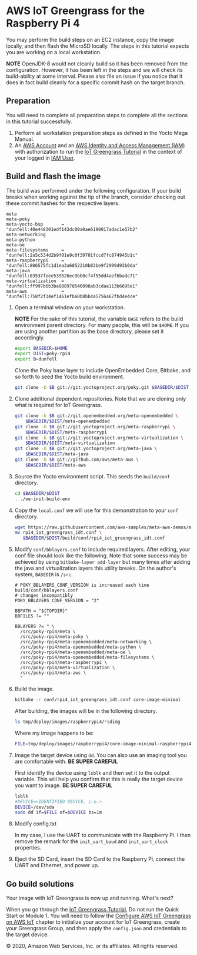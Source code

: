 # AWS IoT Greengrass for the Raspberry Pi 4

You may perform the build steps on an EC2 instance, copy the image
locally, and then flash the MicroSD locally.  The steps in this
tutorial expects you are working on a local workstation.

**NOTE** OpenJDK-8 would not cleanly build so it has been removed from
the configuration.  However, it has been left in the steps and we will
check its build-ability at some interval.  Please also file an issue
if you notice that it does in fact build cleanly for a specific commit
hash on the target branch.

## Preparation

You will need to complete all preparation steps to complete all the
sections in this tutorial successfully.

1. Perform all workstation preparation steps as defined in the Yocto
   Mega Manual.
2. An [AWS Account](https://aws.amazon.com/free) and an [AWS Identity
   and Access Management (IAM)](https://aws.amazon.com/iam/) with
   authorization to run the [IoT Greengrass
   Tutorial](https://docs.aws.amazon.com/greengrass/latest/developerguide/gg-gs.html)
   in the context of your logged in [IAM
   User](https://docs.aws.amazon.com/IAM/latest/UserGuide/introduction_identity-management.html).

## Build and flash the image

The build was performed under the following configuration.  If your
build breaks when working against the tip of the branch, consider
checking out these commit hashes for the respective layers.

```
meta                 
meta-poky            
meta-yocto-bsp       = "dunfell:40e448301edf142dc00a0ae6190017adac1e57b2"
meta-networking      
meta-python          
meta-oe              
meta-filesystems     = "dunfell:2a5c534d2b9f01e9c0f39701fccd7fc874945b1c"
meta-raspberrypi     = "dunfell:806575fc1d1ea3a6852210b83be9f2999d93b0da"
meta-java            = "dunfell:03537feee539526ec9bb0cf4f55dd4eef6badc71"
meta-virtualization  = "dunfell:ff997b6b3ba800978546098ab3cdaa113b6695e1"
meta-aws             = "dunfell:758f2f34ef1461efba0b8bb4a5756a67fbd4e4ce"
```

1. Open a terminal window on your workstation.

   **NOTE** For the sake of this tutorial, the variable `BASE` refers to the
   build environment parent directory.  For many people, this will be
   `$HOME`.  If you are using another partition as the base directory,
   please set it accordingly.

   ```bash
   export BASEDIR=$HOME
   export DIST=poky-rpi4
   export B=dunfell
   ```

   Clone the Poky base layer to include OpenEmbedded Core, Bitbake,
   and so forth to seed the Yocto build environment.

   ```bash
   git clone -b $B git://git.yoctoproject.org/poky.git $BASEDIR/$DIST
   ```

3. Clone additional dependent repositories.  Note that we are cloning
   only what is required for IoT Greengrass.

   ```bash
   git clone -b $B git://git.openembedded.org/meta-openembedded \
       $BASEDIR/$DIST/meta-openembedded
   git clone -b $B git://git.yoctoproject.org/meta-raspberrypi \
       $BASEDIR/$DIST/meta-raspberrypi
   git clone -b $B git://git.yoctoproject.org/meta-virtualization \
       $BASEDIR/$DIST/meta-virtualization
   git clone -b $B git://git.yoctoproject.org/meta-java \
       $BASEDIR/$DIST/meta-java
   git clone -b $B git://github.com/aws/meta-aws \
       $BASEDIR/$DIST/meta-aws
   ```

4. Source the Yocto environment script.  This seeds the `build/conf`
   directory.

   ```bash
   cd $BASEDIR/$DIST
   . ./oe-init-build-env
   ```

5. Copy the `local.conf` we will use for this demonstration to your
   `conf` directory.

   ```bash
   wget https://raw.githubusercontent.com/aws-samples/meta-aws-demos/master/raspberry_pi4/aws_iot_greengrass_64/rpi4_iot_greengrass_idt.conf
   mv rpi4_iot_greengrass_idt.conf \
      $BASEDIR/$DIST/build/conf/rpi4_iot_greengrass_idt.conf
   ```

6. Modify `conf/bblayers.conf` to include required layers. After
   editing, your conf file should look like the following. Note that
   some success may be achieved by using `bitbake-layer add-layer` but
   many times after adding the java and virtualization layers this
   utility breaks.  On the author's system, `BASEDIR` is `/src`.
   
   ```text
   # POKY_BBLAYERS_CONF_VERSION is increased each time build/conf/bblayers.conf
   # changes incompatibly
   POKY_BBLAYERS_CONF_VERSION = "2"

   BBPATH = "${TOPDIR}"
   BBFILES ?= ""

   BBLAYERS ?= " \
     /src/poky-rpi4/meta \
     /src/poky-rpi4/meta-poky \
     /src/poky-rpi4/meta-openembedded/meta-networking \
     /src/poky-rpi4/meta-openembedded/meta-python \
     /src/poky-rpi4/meta-openembedded/meta-oe \
     /src/poky-rpi4/meta-openembedded/meta-filesystems \
     /src/poky-rpi4/meta-raspberrypi \
     /src/poky-rpi4/meta-virtualization \
     /src/poky-rpi4/meta-aws \
     "
   ```

7. Build the image.

   ```bash
   bitbake -r conf/rpi4_iot_greengrass_idt.conf core-image-minimal
   ```

   After building, the images will be in the following directory.

   ```bash
   ls tmp/deploy/images/raspberrypi4/*sdimg
   ```

    Where my image happens to be:

    ```bash
    FILE=tmp/deploy/images/raspberrypi4/core-image-minimal-raspberrypi4-20200709170237.rootfs.rpi-sdimg
    ```

8. Image the target device using `dd`.  You can also use an imaging
   tool you are comfortable with. **BE SUPER CAREFUL**
   
   First identify the device using `lsblk` and then set it to the 
   output variable. This will help you confirm that this is really 
   the target device you want to image. **BE SUPER CAREFUL**
   
   ```bash
   lsblk
   #DEVICE=<IDENTIFIED DEVICE, i.e.>
   DEVICE=/dev/sda
   sudo dd if=$FILE of=$DEVICE bs=1m
   ```

9. Modify config.txt

   In my case, I use the UART to communicate with the Raspberry Pi.  I
   then remove the remark for the `init_uart_baud` and
   `init_uart_clock` properties.
   

10. Eject the SD Card, insert the SD Card to the Raspberry Pi, connect
the UART and Ethernet, and power up.


## Go build solutions

Your image with IoT Greengrass is now up and running.  What's next?

When you go through the [IoT Greengrass
Tutorial](https://docs.aws.amazon.com/greengrass/latest/developerguide/gg-gs.html),
Do not run the Quick Start or Module 1.  You will need to follow the
[Configure AWS IoT Greengrass on AWS
IoT](https://docs.aws.amazon.com/greengrass/latest/developerguide/gg-config.html)
chapter to initialize your account for IoT Greengrass, create your
Greengrass Group, and then apply the `config.json` and credentials to
the target device.


© 2020, Amazon Web Services, Inc. or its affiliates. All rights reserved.
